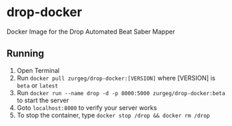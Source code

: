 # drop-docker
Docker Image for the Drop Automated Beat Saber Mapper 

## Running
1. Open Terminal
2. Run `docker pull zurgeg/drop-docker:[VERSION]` where [VERSION] is `beta` or `latest`
3. Run `docker run --name drop -d -p 8000:5000 zurgeg/drop-docker:beta` to start the server
4. Goto `localhost:8000` to verify your server works
5. To stop the container, type `docker stop /drop && docker rm /drop`
